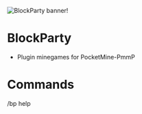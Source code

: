![BlockParty banner!](https://github.com/hachkingtohach1/BlockParty/blob/master/resources/maxresdefault.png)
# BlockParty
- Plugin minegames for PocketMine-PmmP

# Commands
/bp help
